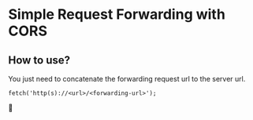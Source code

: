 # Simple Request Forwarding with CORS

## How to use?

You just need to concatenate the forwarding request url to the server url.

```
fetch('http(s)://<url>/<forwarding-url>');
```

🤯
